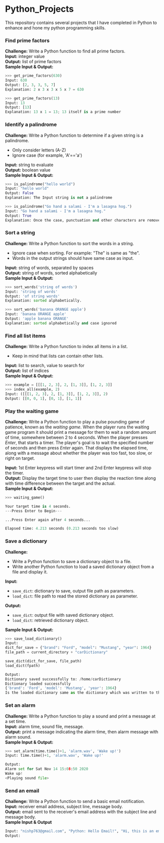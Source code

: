# Python_Projects
This repository contains several projects that I have completed in Python to enhance and hone my python programming skills.

### Find prime factors
**Challenge:** Write a Python function to find all prime factors.</br>
**Input:** integer value</br>
**Output:** list of prime factors</br>
**Sample Input & Output:**
```python
>>> get_prime_factors(630)
Input: 630
Output: [2, 3, 3, 5, 7]
Explanation: 2 x 3 x 3 x 5 x 7 = 630

>>> get_prime_factors(13)
Input: 13
Output: [13]
Explanation: 13 x 1 = 13; 13 itself is a prime number
```

### Identify a palindrome
**Challenge:** Write a Python function to determine if a given string is a palindrome.</br>

- Only consider letters (A-Z)</br>
- Ignore case (for example, 'A'=='a')</br>

**Input:** string to evaluate</br>
**Output:** boolean value</br>
**Sample Input & Output:**
```python
>>> is_palindrome("hello world")
Input: "hello world"
Output: False
Explanation: The Input string is not a palindrome

>>> is_palindrome("Go hand a salami - I'm a lasagna hog.")
Input: "Go hand a salami - I'm a lasagna hog."
Output: True
Explanation: Once the case, punctuation and other characters are removed from the string, the string becomes 'gohandasalamiimalasagnahog' which is a palindrome string.
```

### Sort a string
**Challenge:** Write a Python function to sort the words in a string. </br>

- Ignore case when sorting. For example: "The" is same as "the". </br>
- Words in the output strings should have same case as input. </br>

**Input:** string of words, separated by spaces </br>
**Output:** string of words, sorted alphabetically </br>
**Sample Input & Output:**
```python
>>> sort_words('string of words')
Input: 'string of words'
Output: 'of string words'
Explanation: sorted alphabetically.

>>> sort_words('banana ORANGE apple')
Input: 'banana ORANGE apple'
Output: 'apple banana ORANGE'
Explanation: sorted alphabetically and case ignored
```

### Find all list items
**Challenge:** Write a Python function to index all items in a list. </br>

- Keep in mind that lists can contain other lists. </br>

**Input:** list to search, value to search for </br>
**Output:** list of indices </br>
**Sample Input & Output:**
```python
>>> example = [[[1, 2, 3], 2, [1, 3]], [1, 2, 3]]
>>> index_all(example, 2)
Input: ([[[1, 2, 3], 2, [1, 3]], [1, 2, 3]], 2)
Output: [[0, 0, 1], [0, 1], [1, 1]]
```

### Play the waiting game
**Challenge:** Write a Python function to play a pulse pounding game of patience, known as the <em>waiting game</em>. When the player runs the waiting game program it should print a message for them to wait a random amount of time, somewhere between 2 to 4 seconds. When the player presses <em>Enter</em>, that starts a timer. The player's goal is to wait the specified number of seconds and then press <em>Enter</em> again. That displays the elapsed time, along with a message about whether the player was too fast, too slow, or right on target.</br>

**Input:** 1st Enter keypress will start timer and 2nd Enter keypress will stop the timer.</br>
**Output:** Display the target time to user then display the reaction time along with time difference between the target and the actual.</br>
**Sample Input & Output:**
```python
>>> waiting_game()

Your target time is 4 seconds.
---Press Enter to Begin---

...Press Enter again after 4 seconds...

Elapsed time: 4.213 seconds (0.213 seconds too slow)
```

### Save a dictionary

**Challenge:** 
- Write a Python function to save a dictionary object to a file.</br>
- Write another Python function to load a saved dictionary object from a file and display it.</br>

**Input:** 
- `save_dict`: dictionary to save, output file path as parameters.</br>
- `load_dict`: file path to read the stored dictionary as parameter.</br>
  
**Output:** </br>
- `save_dict`: output file with saved dictionary object.</br>
- `load_dict`: retrieved dictionary object. </br>

**Sample Input & Output:**
```python
>>> save_load_dictionary()
Input: 
dict_for_save =	{"brand": "Ford", "model": "Mustang", "year": 1964}
file_path = current_directory + "carDictionary"

save_dict(dict_for_save, file_path)
load_dict(fpath)

Output:
Dictionary saved successfully to: /home/carDictionary
Dictionary loaded successfully
{'brand': 'Ford', 'model': 'Mustang', 'year': 1964}
Is the loaded dictionary same as the dictionary which was written to the file: True
```

### Set an alarm
**Challenge:** Write a Python function to play a sound and print a message at a set time.</br>
**Input:** alarm time, sound file, message.</br>
**Output:** print a message indicating the alarm time, then alarm message with alarm sound.</br>
**Sample Input & Output:** </br>
```python
>>> set_alarm(time.time()+1, 'alarm.wav', 'Wake up!')
Input: time.time()+1, 'alarm.wav', 'Wake up!'

Output: 
Alarm set for Sat Nov 14 15:08:50 2020
Wake up!
<Playing sound file>
```

### Send an email
**Challenge:** Write a Python function to send a basic email notification.</br>
**Input:** receiver email address, subject line, message body.</br>
**Output:** email sent to the receiver's email address with the subject line and message body.</br>
**Sample Input & Output** </br>
```python
Input: "nishp763@gmail.com", "Python: Hello Email!", "Hi, this is an email from Python program."
Output:
```